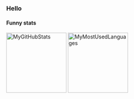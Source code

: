 ### Hello

#### Funny stats
<p>
<img height="160em" alt="MyGitHubStats" src="https://github-readme-stats.vercel.app/api?username=Team-TL&theme=nord&show_icons=true&count_private=true&hide_border=true">
<img height="160em" alt="MyMostUsedLanguages" src="https://github-readme-stats.vercel.app/api/top-langs/?username=Team-TL&layout=compact&theme=nord&hide_border=true">
</p>
<!--
- 🔭 I’m currently working on ...
- 🌱 I’m currently learning ...
- 👯 I’m looking to collaborate on ...
- 🤔 I’m looking for help with ...
- 💬 Ask me about ...
- 📫 How to reach me: ...
- 😄 Pronouns: ...
- ⚡ Fun fact: ...
-->

